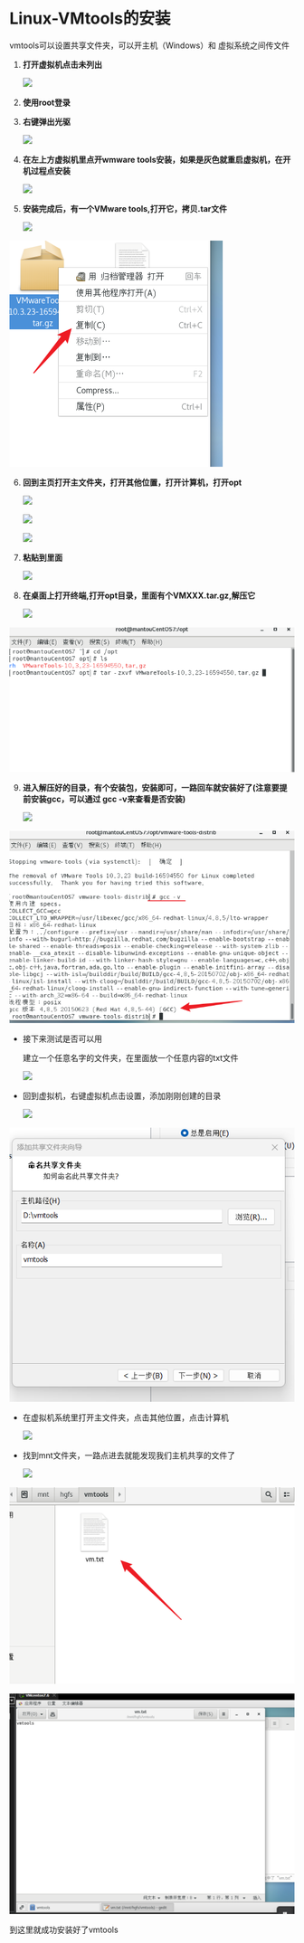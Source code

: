 # Linux-VMtools的安装

vmtools可以设置共享文件夹，可以开主机（Windows）和 虚拟系统之间传文件

1. **打开虚拟机点击未列出**
   
   ![](C:\Users\lenovo\AppData\Roaming\marktext\images\2023-11-14-16-27-24-image.png)

2. **使用root登录**

3. **右键弹出光驱**  
   
   ![](C:\Users\lenovo\AppData\Roaming\marktext\images\2023-11-14-16-36-25-image.png)

4. **在左上方虚拟机里点开wmware tools安装，如果是灰色就重启虚拟机，在开机过程点安装**
   
   ![](C:\Users\lenovo\AppData\Roaming\marktext\images\2023-11-14-16-44-09-image.png)

5. **安装完成后，有一个VMware tools,打开它，拷贝.tar文件** 
   
   ![](C:\Users\lenovo\AppData\Roaming\marktext\images\2023-11-14-16-46-52-image.png)

![](images\2023-11-14-16-49-40-image.png)

6. **回到主页打开主文件夹，打开其他位置，打开计算机，打开opt** 
   
   ![](C:\Users\lenovo\AppData\Roaming\marktext\images\2023-11-14-16-50-54-image.png)
   
   ![](C:\Users\lenovo\AppData\Roaming\marktext\images\2023-11-14-16-53-30-image.png)
   
   ![](C:\Users\lenovo\AppData\Roaming\marktext\images\2023-11-14-16-54-34-image.png)

7. **粘贴到里面** 
   
   ![](C:\Users\lenovo\AppData\Roaming\marktext\images\2023-11-14-16-56-44-image.png)

8. **在桌面上打开终端,打开opt目录，里面有个VMXXX.tar.gz,解压它** 
   
   ![](C:\Users\lenovo\AppData\Roaming\marktext\images\2023-11-14-16-58-48-image.png)

![](images\2023-11-14-17-03-29-image.png)

9. **进入解压好的目录，有个安装包，安装即可，一路回车就安装好了(注意要提前安装gcc，可以通过 gcc -v来查看是否安装)** 
   
   ![](C:\Users\lenovo\AppData\Roaming\marktext\images\2023-11-14-17-08-06-image.png)

![](images\2023-11-14-17-11-47-image.png)

- 接下来测试是否可以用
  
  建立一个任意名字的文件夹，在里面放一个任意内容的txt文件
  
  ![](C:\Users\lenovo\AppData\Roaming\marktext\images\2023-11-14-17-15-25-image.png)

- 回到虚拟机，右键虚拟机点击设置，添加刚刚创建的目录
  
  ![](C:\Users\lenovo\AppData\Roaming\marktext\images\2023-11-14-17-18-39-image.png)

![](images\2023-11-14-17-20-38-image.png)

- 在虚拟机系统里打开主文件夹，点击其他位置，点击计算机
  
  ![](C:\Users\lenovo\AppData\Roaming\marktext\images\2023-11-14-17-22-48-image.png)

- 找到mnt文件夹，一路点进去就能发现我们主机共享的文件了
  
  ![](C:\Users\lenovo\AppData\Roaming\marktext\images\2023-11-14-17-23-51-image.png)

![](images\2023-11-14-17-24-15-image.png)

![](images\2023-11-14-17-24-47-image.png)

到这里就成功安装好了vmtools
